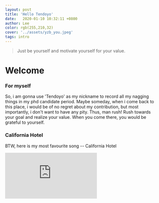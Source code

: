 ```yaml
---
layout: post
title: 'Hello Tendoyo'
date:   2020-01-10 10:32:11 +0800
author: Lee
color: rgb(255,210,32)
cover: '../assets/yzb_you.jpeg'
tags: intro
---
```


> Just be yourself and motivate yourself for your value.

# Welcome

### For myself

So, i am gonna use 'Tendoyo' as my nickname to record all my nagging things in my phd candidate period.
Maybe someday, when i come back to this place, i would be of no regret about my contribution, but most importantly, i don't want to have any pity.
Thus, man rush! Rush towards your goal and realize your value. When you come there, you
would be grateful to yourself.

### California Hotel
BTW, here is my most favourite song -- California Hotel

<iframe src="http://player.bilibili.com/player.html?aid=2284228&cid=3561252&page=1" scrolling="no" border="0" frameborder="no" framespacing="0" allowfullscreen="true" > </iframe>